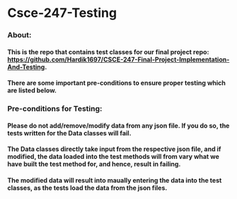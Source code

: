 # Csce-247-Testing
### About:
#### This is the repo that contains test classes for our final project repo: https://github.com/Hardik1697/CSCE-247-Final-Project-Implementation-And-Testing.
#### There are some important pre-conditions to ensure proper testing which are listed below.

### Pre-conditions for Testing:
#### Please do not add/remove/modify data from any json file. If you do so, the tests written for the Data classes will fail.
#### The Data classes directly take input from the respective json file, and if modified, the data loaded into the test methods will from vary what we have built the test method for, and hence, result in failing.
#### The modified data will result into maually entering the data into the test classes, as the tests load the data from the json files.
